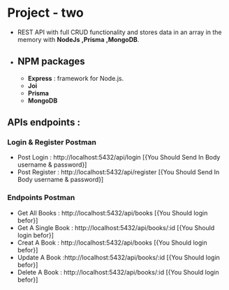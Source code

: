 # Project - two

- REST API with full CRUD functionality and stores data in an array in the memory with **NodeJs** **,Prisma** **,MongoDB**.
- ## NPM packages
   - **Express** : framework for Node.js.
   - **Joi**
   - **Prisma**
   - **MongoDB**

## APIs endpoints :

### Login & Register Postman

- Post Login : http://localhost:5432/api/login [{You Should Send In Body username & password}] 
- Post Register : http://localhost:5432/api/register [{You Should Send In Body username & password}]

### Endpoints Postman

- Get All Books : http://localhost:5432/api/books [{You Should login befor}]
- Get A Single Book : http://localhost:5432/api/books/:id [{You Should login befor}]
- Creat A Book : http://localhost:5432/api/books [{You Should login befor}]
- Update A Book :http://localhost:5432/api/books/:id [{You Should login befor}]
- Delete A Book : http://localhost:5432/api/books/:id [{You Should login befor}]